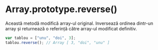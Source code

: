 # Array.prototype.reverse()

Această metodă modifică array-ul original. Inversează ordinea dintr-un array și returnează o referință către array-ul modificat definitiv.

```javascript
var tablou = ["unu", "doi", 3];
tablou.reverse(); // Array [ 3, "doi", "unu" ]
```
